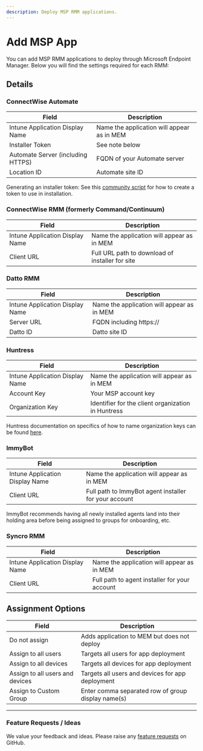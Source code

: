 ```yaml
---
description: Deploy MSP RMM applications.
---
```


# Add MSP App

You can add MSP RMM applications to deploy through Microsoft Endpoint Manager. Below you will find the settings required for each RMM:

## Details

### ConnectWise Automate

| Field                             | Description                                |
| --------------------------------- | ------------------------------------------ |
| Intune Application Display Name   | Name the application will appear as in MEM |
| Installer Token                   | See note below                             |
| Automate Server (including HTTPS) | FQDN of your Automate server               |
| Location ID                       | Automate site ID                           |

Generating an installer token: See this [community script](https://forums.mspgeek.org/files/file/50-generate-agent-installertoken/) for how to create a token to use in installation.

### ConnectWise RMM (formerly Command/Continuum)

| Field                           | Description                                     |
| ------------------------------- | ----------------------------------------------- |
| Intune Application Display Name | Name the application will appear as in MEM      |
| Client URL                      | Full URL path to download of installer for site |

### Datto RMM

| Field                           | Description                                |
| ------------------------------- | ------------------------------------------ |
| Intune Application Display Name | Name the application will appear as in MEM |
| Server URL                      | FQDN including https://                    |
| Datto ID                        | Datto site ID                              |

### Huntress

| Field                           | Description                                        |
| ------------------------------- | -------------------------------------------------- |
| Intune Application Display Name | Name the application will appear as in MEM         |
| Account Key                     | Your MSP account key                               |
| Organization Key                | Identifier for the client organization in Huntress |

Huntress documentation on specifics of how to name organization keys can be found [here](https://support.huntress.io/hc/en-us/articles/4404012734227-Using-Account-Keys-Organization-Keys-and-Agent-Tags).

### ImmyBot

| Field                           | Description                                           |
| ------------------------------- | ----------------------------------------------------- |
| Intune Application Display Name | Name the application will appear as in MEM            |
| Client URL                      | Full path to ImmyBot agent installer for your account |

ImmyBot recommends having all newly installed agents land into their holding area before being assigned to groups for onboarding, etc.

### Syncro RMM

| Field                           | Description                                   |
| ------------------------------- | --------------------------------------------- |
| Intune Application Display Name | Name the application will appear as in MEM    |
| Client URL                      | Full path to agent installer for your account |

## Assignment Options

| Field                           | Description                                        |
| ------------------------------- | -------------------------------------------------- |
| Do not assign                   | Adds application to MEM but does not deploy        |
| Assign to all users             | Targets all users for app deployment               |
| Assign to all devices           | Targets all devices for app deployment             |
| Assign to all users and devices | Targets all users and devices for app deployment   |
| Assign to Custom Group          | Enter comma separated row of group display name(s) |

***

### Feature Requests / Ideas

We value your feedback and ideas. Please raise any [feature requests](https://github.com/KelvinTegelaar/CIPP/issues/new?assignees=\&labels=enhancement%2Cno-priority\&projects=\&template=feature.yml\&title=%5BFeature+Request%5D%3A+) on GitHub.
